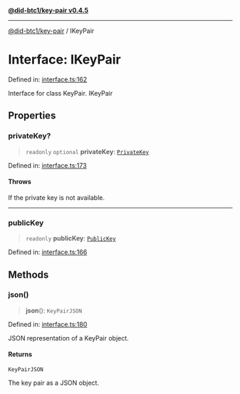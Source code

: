 [**@did-btc1/key-pair v0.4.5**](../README.md)

***

[@did-btc1/key-pair](../globals.md) / IKeyPair

# Interface: IKeyPair

Defined in: [interface.ts:162](https://github.com/jintekc/did-btc1-js/blob/af332da7c0dbfaa226d4a59473507b446d34322b/packages/key-pair/src/interface.ts#L162)

Interface for class KeyPair.
 IKeyPair

## Properties

### privateKey?

> `readonly` `optional` **privateKey**: [`PrivateKey`](../classes/PrivateKey.md)

Defined in: [interface.ts:173](https://github.com/jintekc/did-btc1-js/blob/af332da7c0dbfaa226d4a59473507b446d34322b/packages/key-pair/src/interface.ts#L173)

#### Throws

If the private key is not available.

***

### publicKey

> `readonly` **publicKey**: [`PublicKey`](../classes/PublicKey.md)

Defined in: [interface.ts:166](https://github.com/jintekc/did-btc1-js/blob/af332da7c0dbfaa226d4a59473507b446d34322b/packages/key-pair/src/interface.ts#L166)

## Methods

### json()

> **json**(): `KeyPairJSON`

Defined in: [interface.ts:180](https://github.com/jintekc/did-btc1-js/blob/af332da7c0dbfaa226d4a59473507b446d34322b/packages/key-pair/src/interface.ts#L180)

JSON representation of a KeyPair object.

#### Returns

`KeyPairJSON`

The key pair as a JSON object.
